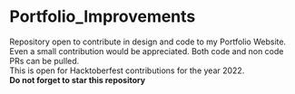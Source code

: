 # Portfolio_Improvements
Repository open to contribute in design and code to my Portfolio Website. Even a small contribution would be appreciated. Both code and non code PRs can be pulled.<br>
This is open for Hacktoberfest contributions for the year 2022. <br>
<b> Do not forget to star this repository </b>
